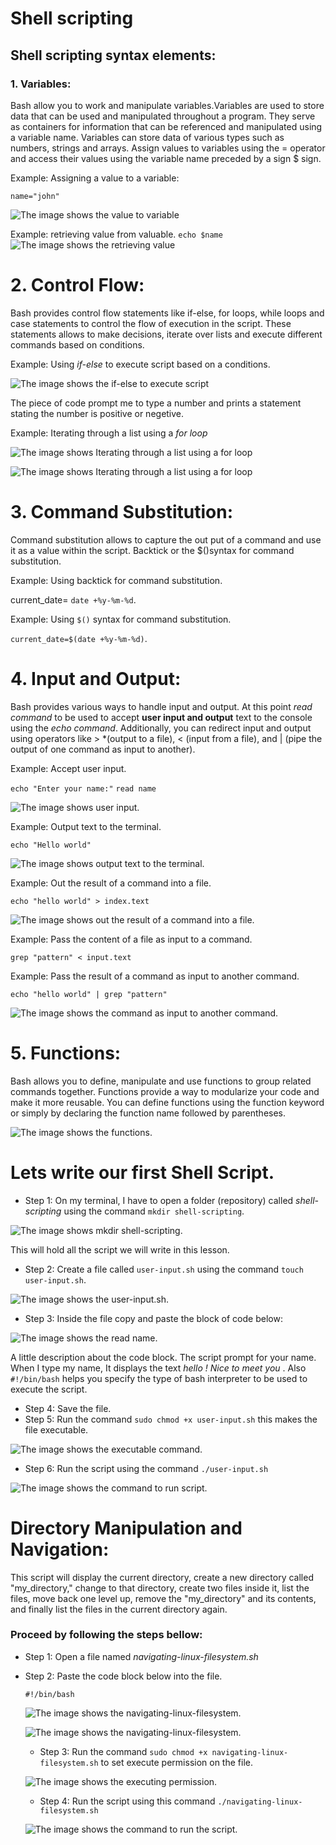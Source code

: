 
# Shell scripting
## Shell scripting syntax elements: 
### 1. Variables: 
Bash allow you to work and manipulate variables.Variables are used to store data that can be used and manipulated throughout a program. They serve as containers for information that can be referenced and manipulated using a variable name.
Variables can store data of various types such as numbers, strings and arrays. Assign values to variables using the = operator and access their values using the variable name preceded by a sign $ sign.

Example: Assigning a value to a variable:

`name="john"`

![The image shows the value to variable](image/images/value.png)

Example: retrieving value from valuable.  `echo $name`
![The image shows the retrieving value](image/images/retrieving_value.png)


# 2. Control Flow:
Bash provides control flow statements like if-else, for loops, while loops and case statements to control the flow of execution in the script. These statements allows to make decisions, iterate over lists and execute different commands based on conditions. 

Example: Using *if-else* to execute script based on a conditions.

![The image shows the if-else to execute script](image/images/if-else.png)

The piece of code prompt me to type a number and prints a statement stating the number is positive or negetive.

Example: Iterating through a list using a *for loop*

![The image shows Iterating through a list using a for loop](image/images/for_loop.png)



![The image shows Iterating through a list using a for loop](image/images/for_loop2.png)


# 3. Command Substitution:
Command substitution allows to capture the out put of a command and use it as a value within the script. Backtick or the $()syntax for command substitution.

Example: Using backtick for command substitution.

current_date= `date +%y-%m-%d`.

Example: Using `$()` syntax for command substitution.

`current_date=$(date +%y-%m-%d)`.

# 4. Input and Output:
Bash provides various ways to handle input and output. At this point *read command* to be used to accept **user input and output** text to the console using the *echo command*. Additionally, you can redirect input and output using operators like > *(output to a file), < (input from a file), and | (pipe the output of one command as input to another).

Example: Accept user input.

`echo "Enter your name:"`
`read name`

![The image shows user input](image/images/user_input.png).

Example: Output text to the terminal.

`echo "Hello world"`

![The image shows output text to the terminal](image/images/output.png).

Example: Out the result of a command into a file.

`echo "hello world" > index.text`

![The image shows out the result of a command into a file](image/images/output-command-file.png).


Example: Pass the content of a file as input to a command.

`grep "pattern" < input.text`

Example: Pass the result of a command as input to another command.

`echo "hello world" | grep "pattern"`

![The image shows the command as input to another command](image/images/command_input.png).

# 5. Functions:
Bash allows you to define, manipulate and use functions to group related commands together. Functions provide a way to modularize your code and make it more reusable. You can define functions using the function keyword or simply by declaring the function name followed by parentheses.

![The image shows the functions](image/images/functions.png).


# Lets write our first Shell Script.

- Step 1: On my terminal, I have to open a folder (repository) called *shell-scripting* using the     command  `mkdir shell-scripting`.

![The image shows mkdir shell-scripting](image/images/shell_scripting.png).

 This will hold all the script we will write in this lesson.

- Step 2: Create a file called `user-input.sh` using the command `touch user-input.sh`.

![The image shows the user-input.sh](image/images/input-usersh.png).


- Step 3: Inside the file copy and paste the block of code below: 

![The image shows the read name](image/images/display_greetings.png).

A little description about the code block. The script prompt for your name. When I type my name, It displays the text *hello !* *Nice to meet you* . Also `#!/bin/bash` helps you specify the type of bash interpreter to be used to execute the script.

- Step 4: Save the file.
- Step 5: Run the command `sudo chmod +x user-input.sh` this makes the file executable.

![The image shows the executable command](image/images/file_executable.png).

- Step 6: Run the script using the command `./user-input.sh`

![The image shows the command to run script](image/images/user_inputsh.png).


# Directory Manipulation and Navigation:

This script will display the current directory, create a new directory called "my_directory," change to that directory, create two files inside it, list the files, move back one level up, remove the "my_directory" and its contents, and finally list the files in the current directory again.

### Proceed by following the steps bellow:

- Step 1: Open a file named *navigating-linux-filesystem.sh*

- Step 2: Paste the code block below into the file.

  `#!/bin/bash`

  ![The image shows the navigating-linux-filesystem](image/images/code_block.png).



  ![The image shows the navigating-linux-filesystem](image/images/code_block2.png).


  - Step 3: Run the command `sudo chmod +x navigating-linux-filesystem.sh` to set execute permission on the file.

  ![The image shows the executing permission](image/images/sudo_chmod_filesystem.png).

  - Step 4: Run the script using this command `./navigating-linux-filesystem.sh`

  ![The image shows the command to run the script](image/images/navigating_linux_filesystemsh.png).





